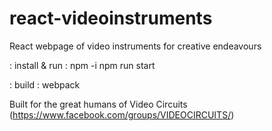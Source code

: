 # react-videoinstruments
React webpage of video instruments for creative endeavours

: install & run :
npm -i
npm run start

: build :
webpack

Built for the great humans of Video Circuits (https://www.facebook.com/groups/VIDEOCIRCUITS/)
